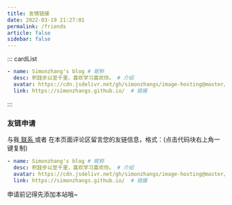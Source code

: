 ```yaml
---
title: 友情链接
date: 2022-03-19 21:27:01
permalink: /friends
article: false
sidebar: false
---
```


<!--
普通卡片列表容器，可用于友情链接、项目推荐、古诗词展示等。
cardList 后面可跟随一个数字表示每行最多显示多少个，选值范围1~4，默认3。在小屏时会根据屏幕宽度减少每行显示数量。
-->
::: cardList
```yaml
- name: Simonzhang's blog # 昵称
  desc: 积跬步以至千里，喜欢学习喜欢你。 # 介绍
  avatar: https://cdn.jsdelivr.net/gh/simonzhangs/image-hosting@master/20220319/image.4x708q9wzse0.webp # 头像
  link: https://simonzhangs.github.io/  # 链接
```
:::


### 友链申请

与我[ 联系 ](/about/#联系)或者 在本页面评论区留言您的友链信息，格式：(点击代码块右上角一键复制)


```yaml
- name: Simonzhang's blog # 昵称
  desc: 积跬步以至千里，喜欢学习喜欢你。 # 介绍
  avatar: https://cdn.jsdelivr.net/gh/simonzhangs/image-hosting@master/20220319/image.4x708q9wzse0.webp # 头像
  link: https://simonzhangs.github.io/  # 链接
```

申请前记得先添加本站哦~
